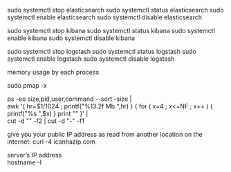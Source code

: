 sudo systemctl stop elasticsearch
sudo systemctl status elasticsearch
sudo systemctl enable elasticsearch
sudo systemctl disable elasticsearch

sudo systemctl stop kibana
sudo systemctl status kibana
sudo systemctl enable kibana
sudo systemctl disable kibana

sudo systemctl stop logstash
sudo systemctl status logstash
sudo systemctl enable logstash
sudo systemctl disable logstash

memory usage by each process

sudo pmap -x <process pid>
	
ps -eo size,pid,user,command --sort -size | \
    awk '{ hr=$1/1024 ; printf("%13.2f Mb ",hr) } { for ( x=4 ; x<=NF ; x++ ) { printf("%s ",$x) } print "" }' |\
    cut -d "" -f2 | cut -d "-" -f1	   
	
	


give you your public IP address as read from another location on the internet:
curl -4 icanhazip.com	
	
	
server’s IP address	  
hostname -I   
